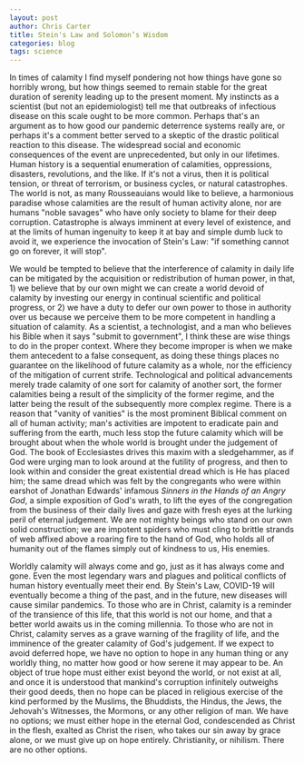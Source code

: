 ```yaml
---
layout: post
author: Chris Carter
title: Stein's Law and Solomon’s Wisdom
categories: blog
tags: science
---
```

In times of calamity I find myself pondering not how things have gone so horribly wrong, but how things seemed to remain stable for the great duration of serenity leading up to the present moment. My instincts as a scientist (but not an epidemiologist) tell me that outbreaks of infectious disease on this scale ought to be more common. Perhaps that's an argument as to how good our pandemic deterrence systems really are, or perhaps it's a comment better served to a skeptic of the drastic political reaction to this disease. The widespread social and economic consequences of the event are unprecedented, but only in our lifetimes. Human history is a sequential enumeration of calamities, oppressions, disasters, revolutions, and the like. If it's not a virus, then it is political tension, or threat of terrorism, or business cycles, or natural catastrophes. The world is not, as many Rousseauians would like to believe, a harmonious paradise whose calamities are the result of human activity alone, nor are humans "noble savages" who have only society to blame for their deep corruption. Catastrophe is always imminent at every level of existence, and at the limits of human ingenuity to keep it at bay and simple dumb luck to avoid it, we experience the invocation of Stein's Law: "if something cannot go on forever, it will stop".



We would be tempted to believe that the interference of calamity in daily life can be mitigated by the acquisition or redistribution of human power, in that, 1) we believe that by our own might we can create a world devoid of calamity by investing our energy in continual scientific and political progress, or 2) we have a duty to defer our own power to those in authority over us because we perceive them to be more competent in handling a situation of calamity. As a scientist, a technologist, and a man who believes his Bible when it says "submit to government", I think these are wise things to do in the proper context. Where they become improper is when we make them antecedent to a false consequent, as doing these things places no guarantee on the likelihood of future calamity as a whole, nor the efficiency of the mitigation of current strife. Technological and political advancements merely trade calamity of one sort for calamity of another sort, the former calamities being a result of the simplicity of the former regime, and the latter being the result of the subsequently more complex regime. There is a reason that "vanity of vanities" is the most prominent Biblical comment on all of human activity; man's activities are impotent to eradicate pain and suffering from the earth, much less stop the future calamity which will be brought about when the whole world is brought under the judgement of God. The book of Ecclesiastes drives this maxim with a sledgehammer, as if God were urging man to look around at the futility of progress, and then to look within and consider the great existential dread which is He has placed him; the same dread which was felt by the congregants who were within earshot of Jonathan Edwards' infamous *Sinners in the Hands of an Angry God*, a simple exposition of God's wrath, to lift the eyes of the congregation from the business of their daily lives and gaze with fresh eyes at the lurking peril of eternal judgement. We are not mighty beings who stand on our own solid construction; we are impotent spiders who must cling to brittle strands of web affixed above a roaring fire to the hand of God, who holds all of humanity out of the flames simply out of kindness to us, His enemies.



Worldly calamity will always come and go, just as it has always come and gone. Even the most legendary wars and plagues and political conflicts of human history eventually meet their end. By Stein's Law, COVID-19 will eventually become a thing of the past, and in the future, new diseases will cause similar pandemics. To those who are in Christ, calamity is a reminder of the transience of this life, that this world is not our home, and that a better world awaits us in the coming millennia. To those who are not in Christ, calamity serves as a grave warning of the fragility of life, and the imminence of the greater calamity of God's judgement. If we expect to avoid deferred hope, we have no option to hope in any human thing or any worldly thing, no matter how good or how serene it may appear to be. An object of true hope must either exist beyond the world, or not exist at all, and once it is understood that mankind's corruption infinitely outweighs their good deeds, then no hope can be placed in religious exercise of the kind performed by the Muslims, the Bhuddists, the Hindus, the Jews, the Jehovah's Witnesses, the Mormons, or any other religion of man. We have no options; we must either hope in the eternal God, condescended as Christ in the flesh, exalted as Christ the risen, who takes our sin away by grace alone, or we must give up on hope entirely. Christianity, or nihilism. There are no other options.
